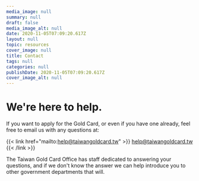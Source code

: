 ```yaml
---
media_image: null
summary: null
draft: false
media_image_alt: null
date: 2020-11-05T07:09:20.617Z
layout: null
topic: resources
cover_image: null
title: Contact
tags: null
categories: null
publishDate: 2020-11-05T07:09:20.617Z
cover_image_alt: null
---
```

# We're here to help.

If you want to apply for the Gold Card, or even if you have one already, feel free to email us with any questions at:

{{< link href="mailto:help@taiwangoldcard.tw" >}}
help@taiwangoldcard.tw
{{< /link >}}

The Taiwan Gold Card Office has staff dedicated to answering your questions, and if we don't know the answer we can help introduce you to other government departments that will.